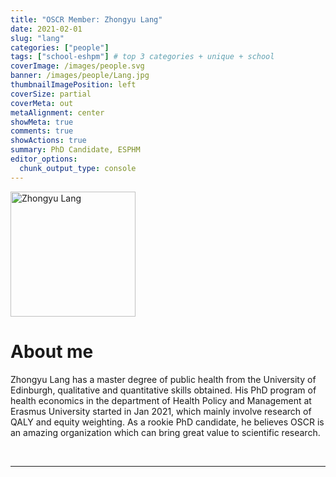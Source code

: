 ```yaml
---
title: "OSCR Member: Zhongyu Lang"
date: 2021-02-01
slug: "lang"
categories: ["people"]
tags: ["school-eshpm"] # top 3 categories + unique + school
coverImage: /images/people.svg
banner: /images/people/Lang.jpg
thumbnailImagePosition: left
coverSize: partial
coverMeta: out
metaAlignment: center
showMeta: true
comments: true
showActions: true
summary: PhD Candidate, ESPHM
editor_options: 
  chunk_output_type: console
---
```


<!-- EMAIL -->
<p>
  <a href="mailto:zhongyu.lang@eshpm.eur.nl">
  <img border="0" alt="Zhongyu Lang" src="/images/people/Lang.jpg" width="200" height="200" align="center">
  </a>
</p>


<p align="center">
<!--  CV
  <a href="" class="fa-solid fa-file" style="color:#000000;">
  </a> -->

<!-- TWITTER   
  <a href="" class="fa-brands fa-x-twitter" style="color:#000000;">
  </a>   -->


<!-- GOOGLE SCHOLAR
  <a href="" class="fa-brands fa-google-scholar" style="color:#000000;">
  </a>
  -->
  
<!-- RESEARCHGATE 
  <a href="" class="fa-brands fa-researchgate" style="color:#000000;">
  </a>
   --> 
  
<!-- LINKEDIN -->  
  <a href="https://www.linkedin.com/in/winston-zhongyu-lang-523240190/" class="fa-brands fa-linkedin" style="color:#000000;">
  </a> 
  
  <!-- ORCID   
  <a href="" class="fa-brands fa-orcid" style="color:#000000;">
  </a>  -->

<!-- PERSONAL WEBSITE 
  <a href="" class="fa-solid fa-link" style="color:#000000;">
  </a> -->

<!-- GITHUB 
  <a href="" class="fa-brands fa-github" style="color:#000000;"> 
  </a> -->
</p>






# About me

Zhongyu Lang has a master degree of public health from the University of Edinburgh, qualitative and quantitative skills obtained. His PhD program of health economics in the department of Health Policy and Management at Erasmus University started in Jan 2021, which mainly involve research of QALY and equity weighting. As a rookie PhD candidate, he believes OSCR is an amazing organization which can bring great value to scientific research.

<BR>

<!-- # Expertise 

# Expertise

<img src="{{< blogdown/postref >}}index_files/figure-html/radarPlot-1.png" width="576" /> -->



***


